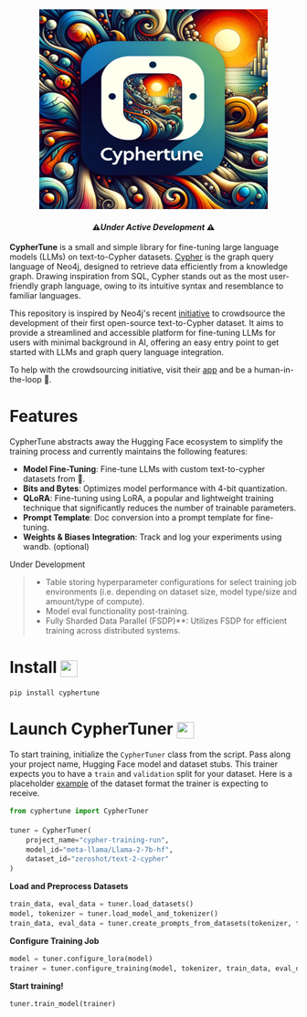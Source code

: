 <div align="center">
    <img width="400" height="350" src="/img/cyphertune-logo.webp">
</div>

<h4 align="center">
  ⚠️<em>Under Active Development</em> ⚠️
</h4>

**CypherTune** is a small and simple library for fine-tuning large language models (LLMs) on text-to-Cypher datasets. [Cypher](https://neo4j.com/developer/cypher/) is the graph query language of Neo4j, designed to retrieve data efficiently from a knowledge graph. Drawing inspiration from SQL, Cypher stands out as the most user-friendly graph language, owing to its intuitive syntax and resemblance to familiar languages.

This repository is inspired by Neo4j's recent [initiative](https://bratanic-tomaz.medium.com/crowdsourcing-text2cypher-dataset-e65ba51916d4) to crowdsource the development of their first open-source text-to-Cypher dataset. It aims to provide a streamlined and accessible platform for fine-tuning LLMs for users with minimal background in AI, offering an easy entry point to get started with LLMs and graph query language integration.

To help with the crowdsourcing initiative, visit their [app](https://text2cypher.vercel.app/) and be a human-in-the-loop 💁.

# Features

CypherTune abstracts away the Hugging Face ecosystem to simplify the training process and currently maintains the following features:

- **Model Fine-Tuning**: Fine-tune LLMs with custom text-to-cypher datasets from 🤗.
- **Bits and Bytes**: Optimizes model performance with 4-bit quantization.
- **QLoRA**: Fine-tuning using LoRA, a popular and lightweight training technique that significantly reduces the number of trainable parameters.
- **Prompt Template**: Doc conversion into a prompt template for fine-tuning.
- **Weights & Biases Integration**: Track and log your experiments using wandb. (optional)

Under Development

> - Table storing hyperparameter configurations for select training job environments (i.e. depending on dataset size, model type/size and amount/type of compute).
> - Model eval functionality post-training.
> - Fully Sharded Data Parallel (FSDP)**: Utilizes FSDP for efficient training across distributed systems.

# Install <img align="center" width="30" height="29" src="https://media.giphy.com/media/sULKEgDMX8LcI/giphy.gif">

```
pip install cyphertune
```

# Launch CypherTuner <img align="center" width="30" height="29" src="https://media.giphy.com/media/QLcCBdBemDIqpbK6jA/giphy.gif">

To start training, initialize the `CypherTuner` class from the script. Pass along your project name, Hugging Face model and dataset stubs. This trainer expects you to have a `train` and `validation` split for your dataset. Here is a placeholder [example](https://huggingface.co/datasets/zeroshot/text-2-cypher) of the dataset format the trainer is expecting to receive.

```py
from cyphertune import CypherTuner

tuner = CypherTuner(
    project_name="cypher-training-run",
    model_id="meta-llama/Llama-2-7b-hf",
    dataset_id="zeroshot/text-2-cypher"
)
```

**Load and Preprocess Datasets**

```py
train_data, eval_data = tuner.load_datasets()
model, tokenizer = tuner.load_model_and_tokenizer()
train_data, eval_data = tuner.create_prompts_from_datasets(tokenizer, train_data, eval_data)
```

**Configure Training Job**

```py
model = tuner.configure_lora(model)
trainer = tuner.configure_training(model, tokenizer, train_data, eval_data)
```

**Start training!**

```py
tuner.train_model(trainer)
```